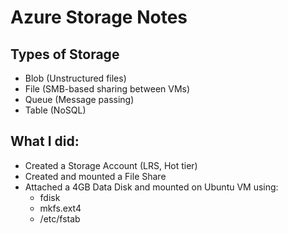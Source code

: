 # Azure Storage Notes

## Types of Storage
- Blob (Unstructured files)
- File (SMB-based sharing between VMs)
- Queue (Message passing)
- Table (NoSQL)

## What I did:
- Created a Storage Account (LRS, Hot tier)
- Created and mounted a File Share
- Attached a 4GB Data Disk and mounted on Ubuntu VM using:
  - fdisk
  - mkfs.ext4
  - /etc/fstab
